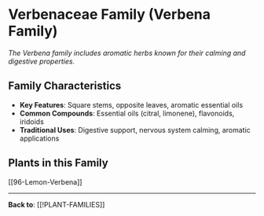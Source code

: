 # Verbenaceae Family (Verbena Family)

*The Verbena family includes aromatic herbs known for their calming and digestive properties.*

## Family Characteristics
- **Key Features**: Square stems, opposite leaves, aromatic essential oils
- **Common Compounds**: Essential oils (citral, limonene), flavonoids, iridoids
- **Traditional Uses**: Digestive support, nervous system calming, aromatic applications

## Plants in this Family

[[96-Lemon-Verbena]]

---

**Back to**: [[!PLANT-FAMILIES]]
